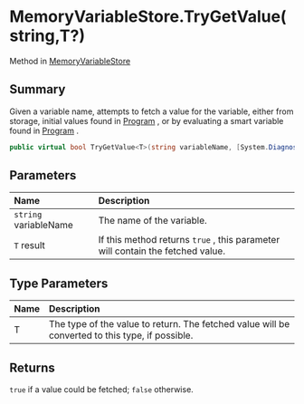 # MemoryVariableStore.TryGetValue(string,T?)

Method in [MemoryVariableStore](/docs/api/csharp/yarn.memoryvariablestore.md)

## Summary


Given a variable name, attempts to fetch a value for the variable,
either from storage, initial values found in  <a href="yarn.ivariableaccess.program.md">Program</a> ,
or by evaluating a smart variable found in  <a href="yarn.ivariableaccess.program.md">Program</a> .


```csharp
public virtual bool TryGetValue<T>(string variableName, [System.Diagnostics.CodeAnalysis.NotNullWhen(true)] out T? result)
```

## Parameters

|Name|Description|
|:---|:---|
|`string` variableName|The name of the variable.|
|`T` result|If this method returns  <code>true</code> , this parameter will contain the fetched value.|

## Type Parameters

|Name|Description|
|:---|:---|
|T|The type of the value to return. The fetched value will be converted to this type, if possible.|

## Returns

<code>true</code>  if a value could be fetched;  <code>false</code>  otherwise.

